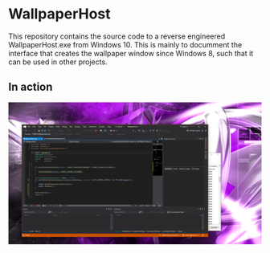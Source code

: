 # WallpaperHost
This repository contains the source code to a reverse engineered WallpaperHost.exe from Windows 10.
This is mainly to documment the interface that creates the wallpaper window since Windows 8, such
that it can be used in other projects.

## In action
![WallpaperHost running](preview.png)